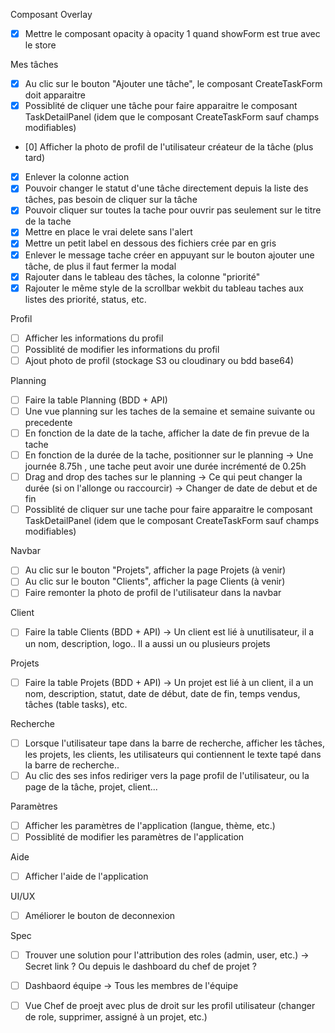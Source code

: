 Composant Overlay
- [x] Mettre le composant opacity à opacity 1 quand showForm est true avec le store

Mes tâches
- [x] Au clic sur le bouton "Ajouter une tâche", le composant CreateTaskForm doit apparaitre
- [x] Possiblité de cliquer une tâche pour faire apparaitre le composant TaskDetailPanel (idem que le composant CreateTaskForm sauf champs modifiables)
- [0] Afficher la photo de profil de l'utilisateur créateur de la tâche (plus tard)
- [x] Enlever la colonne action
- [x] Pouvoir changer le statut d'une tâche directement depuis la liste des tâches, pas besoin de cliquer sur la tâche
- [x] Pouvoir cliquer sur toutes la tache pour ouvrir pas seulement sur le titre de la tache
- [x] Mettre en place le vrai delete sans l'alert
- [x] Mettre un petit label en dessous des fichiers crée par en gris
- [x] Enlever le message tache créer en appuyant sur le bouton ajouter une tâche, de plus il faut fermer la modal
- [x] Rajouter dans le tableau des tâches, la colonne "priorité"
- [x] Rajouter le même style de la scrollbar wekbit du tableau taches aux listes des priorité, status, etc.

Profil 
- [ ] Afficher les informations du profil
- [ ] Possiblité de modifier les informations du profil
- [ ] Ajout photo de profil (stockage S3 ou cloudinary ou bdd base64)

Planning
- [ ] Faire la table Planning (BDD + API)
- [ ] Une vue planning sur les taches de la semaine et semaine suivante ou precedente
- [ ] En fonction de la date de la tache, afficher la date de fin prevue de la tache
- [ ] En fonction de la durée de la tache, positionner sur le planning -> Une journée 8.75h , une tache peut avoir une durée incrémenté de 0.25h
- [ ] Drag and drop des taches sur le planning -> Ce qui peut changer la durée (si on l'allonge ou raccourcir) -> Changer de date de debut et de fin
- [ ] Possiblité de cliquer sur une tache pour faire apparaitre le composant TaskDetailPanel (idem que le composant CreateTaskForm sauf champs modifiables)

Navbar 
- [ ] Au clic sur le bouton "Projets", afficher la page Projets (à venir)
- [ ] Au clic sur le bouton "Clients", afficher la page Clients (à venir)
- [ ] Faire remonter la photo de profil de l'utilisateur dans la navbar

Client 
- [ ] Faire la table Clients (BDD + API) -> Un client est lié à unutilisateur, il a un nom, description, logo.. Il a aussi un ou plusieurs projets

Projets
- [ ] Faire la table Projets (BDD + API) -> Un projet est lié à un client, il a un nom, description, statut, date de début, date de fin, temps vendus, tâches (table tasks), etc.

Recherche
- [ ] Lorsque l'utilisateur tape dans la barre de recherche, afficher les tâches, les projets, les clients, les utilisateurs qui contiennent le texte tapé dans la barre de recherche..
- [ ] Au clic des ses infos rediriger vers la page profil de l'utilisateur, ou la page de la tâche, projet, client...

Paramètres
- [ ] Afficher les paramètres de l'application (langue, thème, etc.)
- [ ] Possiblité de modifier les paramètres de l'application

Aide
- [ ] Afficher l'aide de l'application

UI/UX
- [ ] Améliorer le bouton de deconnexion

Spec 
- [ ] Trouver une solution pour l'attribution des roles (admin, user, etc.) -> Secret link ? Ou depuis le dashboard du chef de projet ?
- [ ] Dashbaord équipe -> Tous les membres de l'équipe
- [ ] Vue Chef de proejt avec plus de droit sur les profil utilisateur (changer de role, supprimer, assigné à un projet, etc.)




